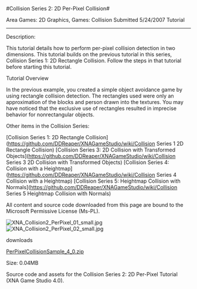 #Collision Series 2: 2D Per-Pixel Collision#

Area
Games: 2D Graphics, Games: Collision
Submitted
5/24/2007
Tutorial

---

Description:

This tutorial details how to perform per-pixel collision detection in two dimensions. This tutorial builds on the previous tutorial in this series, Collision Series 1: 2D Rectangle Collision. Follow the steps in that tutorial before starting this tutorial.

Tutorial Overview

In the previous example, you created a simple object avoidance game by using rectangle collision detection. The rectangles used were only an approximation of the blocks and person drawn into the textures. You may have noticed that the exclusive use of rectangles resulted in imprecise behavior for nonrectangular objects.

Other items in the Collision Series:

[Collision Series 1: 2D Rectangle Collision](https://github.com/DDReaper/XNAGameStudio/wiki/Collision Series 1 2D Rectangle Collision)
[Collision Series 3: 2D Collision with Transformed Objects](https://github.com/DDReaper/XNAGameStudio/wiki/Collision Series 3 2D Collision with Transformed Objects)
[Collision Series 4: Collision with a Heightmap](https://github.com/DDReaper/XNAGameStudio/wiki/Collision Series 4 Collision with a Heightmap)
[Collision Series 5: Heightmap Collision with Normals](https://github.com/DDReaper/XNAGameStudio/wiki/Collision Series 5 Heightmap Collision with Normals)



All content and source code downloaded from this page are bound to the Microsoft Permissive License (Ms-PL).

![XNA_Collision2_PerPixel_01_small.jpg](https://github.com/DDReaper/XNAGameStudio/blob/master/Images/XNA_Collision2_PerPixel_01_small.jpg)![XNA_Collision2_PerPixel_02_small.jpg](https://github.com/DDReaper/XNAGameStudio/blob/master/Images/XNA_Collision2_PerPixel_02_small.jpg)
	

downloads

[PerPixelCollisionSample_4_0.zip](https://github.com/DDReaper/XNAGameStudio/blob/master/Samples/PerPixelCollisionSample_4_0.zip?raw=true)

Size: 0.04MB

Source code and assets for the Collision Series 2: 2D Per-Pixel Tutorial (XNA Game Studio 4.0). 